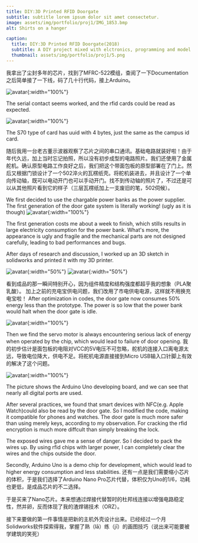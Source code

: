 ```yaml
---
title: DIY:3D Printed RFID Doorgate
subtitle: subtitle lorem ipsum dolor sit amet consectetur.
image: assets/img/portfolio/proj1/IMG_1853.bmp
alt: Shirts on a hanger

caption:
  title: DIY:3D Printed RFID Doorgate(2018)
  subtitle: A DIY project mixed with elctronics, programming and model designing.
  thumbnail: assets/img/portfolio/proj1/5.png
---
```

我拿出了尘封多年的芯片，找到了MFRC-522模组，查阅了一下Documentation之后简单接了一下线，码了几十行代码，接上Arduino。

![avatar](assets/img/portfolio/proj1/IMG_1847.JPG){:width="100%"}

The serial contact seems worked, and the rfid cards could be read as expected.

![avatar](assets/img/portfolio/proj1/IMG_1847.JPG){:width="100%"}

The S70 type of card has uuid with 4 bytes, just the same as the campus id card.


随后我用一台老古董示波器观察了芯片之间的串口通讯。基础电路就装好啦！由于年代久远，加上当时忘记拍照，所以没有初步成型的电路照片。我们还使用了金属舵机。确认原型电路工作良好之后，我们把这个带面包板的原型部署在了门上。然后又根据门锁设计了一个502淬火的瓦楞纸壳。将舵机装进去，并且设计了一个单向传动轴，既可以电动开门也可以手动开门。找不到传动轴的照片了，不过还是可以从其他照片看到它的样子（三层瓦楞纸加上一支废旧的笔，502伺候）。

We first decided to use the chargable power banks as the power supplier. The first generation of the door gate system is literally working! (ugly as it is though)
![avatar](assets/img/portfolio/proj1/IMG_1870.JPG){:width="100%"}

The first generation costs me about a week to finish, which stills results in large electricity consumption for the power bank. What's more, the appearance is ugly and fragile and the mechanical parts are not designed carefully, leading to bad performances and bugs. 

After days of research and discussion, I worked up an 3D sketch in solidworks and printed it with my 3D printer.

![avatar](assets/img/portfolio/proj1/6.png){:width="50%"}
![avatar](assets/img/portfolio/proj1/5.png){:width="50%"}

看到成品的那一瞬间特别开心，因为组件精度和结构强度都超乎我的想象（PLA聚乳酸）。
加上之前的充电宝供电问题，我们改用了市电供电电源，这样就不用换充电宝啦！
After optimization in codes, the door gate now consumes 50% energy less than the prototype. The power is so low that the power bank would halt when the door gate is idle.

![avatar](assets/img/portfolio/proj1/IMG_1870.JPG){:width="100%"}

Then we find the servo motor is always encountering serious lack of energy when operated by the chip, which would lead to failure of door opening. 我的初步估计是面包板的电阻对VCC的5V电压不可忽略，舵机的连接入口离电源太远，导致电位降大，供电不足。将舵机电源直接接到Micro USB输入口针脚上有效的解决了这个问题。

![avatar](assets/img/portfolio/proj1/IMG_1870.JPG){:width="100%"}

The picture shows the Arduino Uno developing board, and we can see that nearly all digital ports are used.

After several practices, we found that smart devices with NFC(e.g. Apple Watch)could also be read by the door gate. So I modified the code, making it compatible for phones and watches. The door gate is much more safer than using merely keys, according to my observation. For cracking the rfid encryption is much more diffcult than simply breaking the lock.

The exposed wires gave me a sense of danger. So I decided to pack the wires up. By using rfid chips with larger power, I can completely clear the wires and the chips outside the door. 

Secondly, Arduino Uno is a demo chip for development, which would lead to higher energy consumption and less stabilities. 还有一点是我们需要缩小芯片的体积，于是我们选择了Arduino Nano Pro芯片代替，体积仅为Uno的1/6，功耗也更低，是成品芯片的不二选择。

于是买来了Nano芯片。本来想通过焊接代替暂时的杜邦线连接以增强电路稳定性，然并卵，反而体现了我的渣焊锡技术（ORZ）。

接下来要做的第一件事情是把新的主机外壳设计出来。已经经过一个月Solidworks软件探索得我，掌握了熟（lā）练（jī）的画图技巧（说出来可能要被学建筑的笑死）
